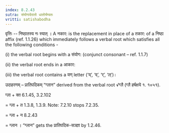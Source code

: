 ```yaml
---
index: 8.2.43
sutra: संयोगादेरातो धातोर्यण्वतः
vritti: satishabodha
---
```






वृत्तिः -- निष्‍ठातस्‍य नः स्‍यात् । A नकार: is the replacement in place of a तकार: of a निष्ठा affix (ref. 1.1.26) which immediately follows a verbal root which satisfies all the following conditions -

(i) the verbal root begins with a संयोग: (conjunct consonant – ref. 1.1.7)

(ii) the verbal root ends in a आकार:

(iii) the verbal root contains a यण् letter (‘य्’, ‘व्’, ‘र्’, ‘ल्’)।


उदाहरणम् – प्रातिपदिकम् “ग्लान” derived from the verbal root √ग्लै (ग्लै हर्षक्षये १. १०५१).


ग्ला + क्त 6.1.45, 3.2.102

= ग्ला + त 1.3.8, 1.3.9. Note: 7.2.10 stops 7.2.35.

= ग्ला + न 8.2.43

= ग्लान । “ग्लान” gets the प्रातिपदिक-सञ्ज्ञा by 1.2.46.

